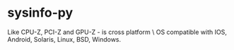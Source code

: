 # sysinfo-py
Like CPU-Z, PCI-Z and GPU-Z - is cross platform \ OS compatible with IOS, Android, Solaris, Linux, BSD, Windows.
